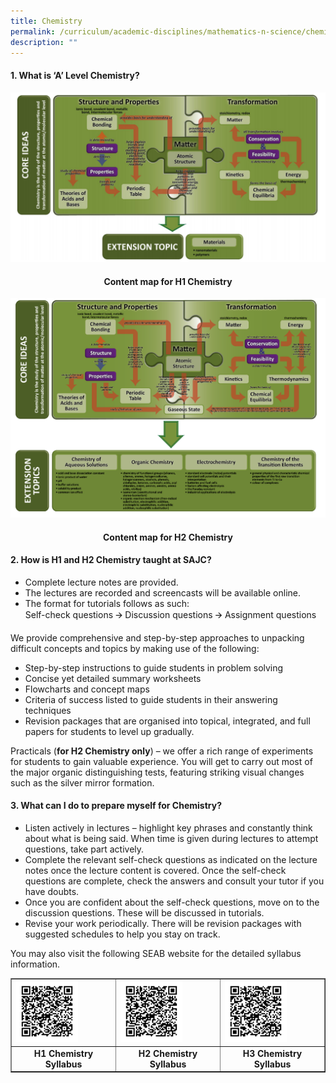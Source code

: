 ```yaml
---
title: Chemistry
permalink: /curriculum/academic-disciplines/mathematics-n-science/chemistry/
description: ""
---
```

<h4><strong>1. What is &lsquo;A&rsquo; Level Chemistry?</strong></h4>
<img src="/images/chem1.png">
<h4 style="text-align: center;"><strong>Content map for H1 Chemistry</strong></h4>
<img src="/images/chem2.png">
<h4 style="text-align: center;"><strong>Content map for H2 Chemistry</strong></h4>
<h4><strong>2. How is H1 and H2 Chemistry taught at SAJC?</strong></h4>
<ul>
<li>Complete lecture notes are provided.</li>
<li>The lectures are recorded and screencasts will be available online.</li>
<li>The format for tutorials follows as such:<br />Self-check questions 🡪 Discussion questions 🡪 Assignment questions</li>
</ul>
<p>We provide comprehensive and step-by-step approaches to unpacking difficult concepts and topics by making use of the following:</p>
<ul>
<li>Step-by-step instructions to guide students in problem solving</li>
<li>Concise yet detailed summary worksheets</li>
<li>Flowcharts and concept maps</li>
<li>Criteria of success listed to guide students in their answering techniques</li>
<li>Revision packages that are organised into topical, integrated, and full papers for students to level up gradually.</li>
</ul>
<p>Practicals (<strong>for H2 Chemistry only</strong>) &ndash; we offer a rich range of experiments for students to gain valuable experience. You will get to carry out most of the major organic distinguishing tests, featuring striking visual changes such as the silver mirror formation.</p>
<h4><strong>3. What can I do to prepare myself for Chemistry?</strong></h4>
<ul>
<li>Listen actively in lectures &ndash; highlight key phrases and constantly think about what is being said. When time is given during lectures to attempt questions, take part actively.</li>
<li>Complete the relevant self-check questions as indicated on the lecture notes once the lecture content is covered. Once the self-check questions are complete, check the answers and consult your tutor if you have doubts.</li>
<li>Once you are confident about the self-check questions, move on to the discussion questions. These will be discussed in tutorials.</li>
<li>Revise your work periodically. There will be revision packages with suggested schedules to help you stay on track.</li>
</ul>
<p>You may also visit the following SEAB website for the detailed syllabus information.</p>
<table style="border-collapse: collapse; width: 100%;" border="1">
<tbody>
<tr>
<td style="width: 33.3333%;"><img style="width: 65%;" src="/images/chem3.png" /></td>
<td style="width: 33.3333%;"><img style="width: 65%;" src="/images/chem4.png" /></td>
<td style="width: 33.3333%;"><img style="width: 65%;" src="/images/chem5.png" /></td>
</tr>
<tr>
<td style="width: 33.3333%; text-align: center;"><strong>H1 Chemistry Syllabus</strong></td>
<td style="width: 33.3333%; text-align: center;"><strong>H2 Chemistry Syllabus</strong></td>
<td style="width: 33.3333%; text-align: center;"><strong>H3 Chemistry Syllabus</strong></td>
</tr>
</tbody>
</table>